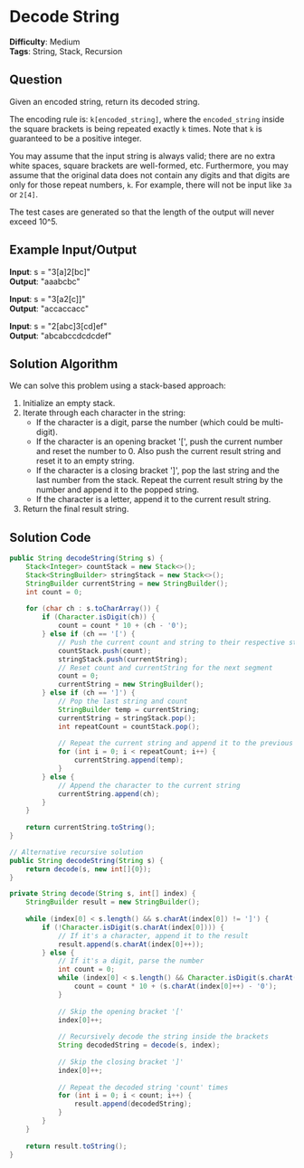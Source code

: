 # Decode String

**Difficulty**: Medium  
**Tags**: String, Stack, Recursion

## Question
Given an encoded string, return its decoded string.

The encoding rule is: `k[encoded_string]`, where the `encoded_string` inside the square brackets is being repeated exactly `k` times. Note that `k` is guaranteed to be a positive integer.

You may assume that the input string is always valid; there are no extra white spaces, square brackets are well-formed, etc. Furthermore, you may assume that the original data does not contain any digits and that digits are only for those repeat numbers, `k`. For example, there will not be input like `3a` or `2[4]`.

The test cases are generated so that the length of the output will never exceed 10^5.

## Example Input/Output
**Input**: s = "3[a]2[bc]"  
**Output**: "aaabcbc"

**Input**: s = "3[a2[c]]"  
**Output**: "accaccacc"

**Input**: s = "2[abc]3[cd]ef"  
**Output**: "abcabccdcdcdef"

## Solution Algorithm
We can solve this problem using a stack-based approach:

1. Initialize an empty stack.
2. Iterate through each character in the string:
   - If the character is a digit, parse the number (which could be multi-digit).
   - If the character is an opening bracket '[', push the current number and reset the number to 0. Also push the current result string and reset it to an empty string.
   - If the character is a closing bracket ']', pop the last string and the last number from the stack. Repeat the current result string by the number and append it to the popped string.
   - If the character is a letter, append it to the current result string.
3. Return the final result string.

## Solution Code
```java
public String decodeString(String s) {
    Stack<Integer> countStack = new Stack<>();
    Stack<StringBuilder> stringStack = new Stack<>();
    StringBuilder currentString = new StringBuilder();
    int count = 0;
    
    for (char ch : s.toCharArray()) {
        if (Character.isDigit(ch)) {
            count = count * 10 + (ch - '0');
        } else if (ch == '[') {
            // Push the current count and string to their respective stacks
            countStack.push(count);
            stringStack.push(currentString);
            // Reset count and currentString for the next segment
            count = 0;
            currentString = new StringBuilder();
        } else if (ch == ']') {
            // Pop the last string and count
            StringBuilder temp = currentString;
            currentString = stringStack.pop();
            int repeatCount = countStack.pop();
            
            // Repeat the current string and append it to the previous string
            for (int i = 0; i < repeatCount; i++) {
                currentString.append(temp);
            }
        } else {
            // Append the character to the current string
            currentString.append(ch);
        }
    }
    
    return currentString.toString();
}
```

```java
// Alternative recursive solution
public String decodeString(String s) {
    return decode(s, new int[]{0});
}

private String decode(String s, int[] index) {
    StringBuilder result = new StringBuilder();
    
    while (index[0] < s.length() && s.charAt(index[0]) != ']') {
        if (!Character.isDigit(s.charAt(index[0]))) {
            // If it's a character, append it to the result
            result.append(s.charAt(index[0]++));
        } else {
            // If it's a digit, parse the number
            int count = 0;
            while (index[0] < s.length() && Character.isDigit(s.charAt(index[0]))) {
                count = count * 10 + (s.charAt(index[0]++) - '0');
            }
            
            // Skip the opening bracket '['
            index[0]++;
            
            // Recursively decode the string inside the brackets
            String decodedString = decode(s, index);
            
            // Skip the closing bracket ']'
            index[0]++;
            
            // Repeat the decoded string 'count' times
            for (int i = 0; i < count; i++) {
                result.append(decodedString);
            }
        }
    }
    
    return result.toString();
}
``` 